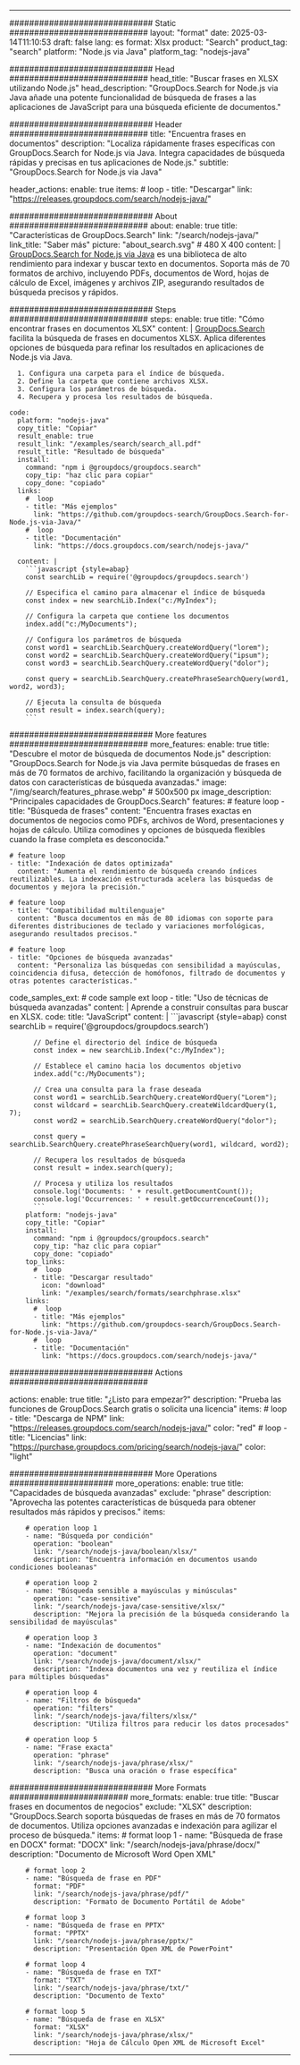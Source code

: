 
---
############################# Static ############################
layout: "format"
date:  2025-03-14T11:10:53
draft: false
lang: es
format: Xlsx
product: "Search"
product_tag: "search"
platform: "Node.js via Java"
platform_tag: "nodejs-java"

############################# Head ############################
head_title: "Buscar frases en XLSX utilizando Node.js"
head_description: "GroupDocs.Search for Node.js via Java añade una potente funcionalidad de búsqueda de frases a las aplicaciones de JavaScript para una búsqueda eficiente de documentos."

############################# Header ############################
title: "Encuentra frases en documentos" 
description: "Localiza rápidamente frases específicas con GroupDocs.Search for Node.js via Java. Integra capacidades de búsqueda rápidas y precisas en tus aplicaciones de Node.js."
subtitle: "GroupDocs.Search for Node.js via Java" 

header_actions:
  enable: true
  items:
    #  loop
    - title: "Descargar"
      link: "https://releases.groupdocs.com/search/nodejs-java/"
      
############################# About ############################
about:
    enable: true
    title: "Características de GroupDocs.Search"
    link: "/search/nodejs-java/"
    link_title: "Saber más"
    picture: "about_search.svg" # 480 X 400
    content: |
       [GroupDocs.Search for Node.js via Java](/search/nodejs-java/) es una biblioteca de alto rendimiento para indexar y buscar texto en documentos. Soporta más de 70 formatos de archivo, incluyendo PDFs, documentos de Word, hojas de cálculo de Excel, imágenes y archivos ZIP, asegurando resultados de búsqueda precisos y rápidos.

############################# Steps ############################
steps:
    enable: true
    title: "Cómo encontrar frases en documentos XLSX"
    content: |
      [GroupDocs.Search](/search/nodejs-java/) facilita la búsqueda de frases en documentos XLSX. Aplica diferentes opciones de búsqueda para refinar los resultados en aplicaciones de Node.js via Java.
      
      1. Configura una carpeta para el índice de búsqueda.
      2. Define la carpeta que contiene archivos XLSX.
      3. Configura los parámetros de búsqueda.
      4. Recupera y procesa los resultados de búsqueda.
   
    code:
      platform: "nodejs-java"
      copy_title: "Copiar"
      result_enable: true
      result_link: "/examples/search/search_all.pdf"
      result_title: "Resultado de búsqueda"
      install:
        command: "npm i @groupdocs/groupdocs.search"
        copy_tip: "haz clic para copiar"
        copy_done: "copiado"
      links:
        #  loop
        - title: "Más ejemplos"
          link: "https://github.com/groupdocs-search/GroupDocs.Search-for-Node.js-via-Java/"
        #  loop
        - title: "Documentación"
          link: "https://docs.groupdocs.com/search/nodejs-java/"
          
      content: |
        ```javascript {style=abap}
        const searchLib = require('@groupdocs/groupdocs.search')

        // Especifica el camino para almacenar el índice de búsqueda
        const index = new searchLib.Index("c:/MyIndex");

        // Configura la carpeta que contiene los documentos
        index.add("c:/MyDocuments");

        // Configura los parámetros de búsqueda
        const word1 = searchLib.SearchQuery.createWordQuery("lorem");
        const word2 = searchLib.SearchQuery.createWordQuery("ipsum");
        const word3 = searchLib.SearchQuery.createWordQuery("dolor");

        const query = searchLib.SearchQuery.createPhraseSearchQuery(word1, word2, word3);

        // Ejecuta la consulta de búsqueda
        const result = index.search(query);
        ```            

############################# More features ############################
more_features:
  enable: true
  title: "Descubre el motor de búsqueda de documentos Node.js"
  description: "GroupDocs.Search for Node.js via Java permite búsquedas de frases en más de 70 formatos de archivo, facilitando la organización y búsqueda de datos con características de búsqueda avanzadas."
  image: "/img/search/features_phrase.webp" # 500x500 px
  image_description: "Principales capacidades de GroupDocs.Search"
  features:
    # feature loop
    - title: "Búsqueda de frases"
      content: "Encuentra frases exactas en documentos de negocios como PDFs, archivos de Word, presentaciones y hojas de cálculo. Utiliza comodines y opciones de búsqueda flexibles cuando la frase completa es desconocida."

    # feature loop
    - title: "Indexación de datos optimizada"
      content: "Aumenta el rendimiento de búsqueda creando índices reutilizables. La indexación estructurada acelera las búsquedas de documentos y mejora la precisión."

    # feature loop
    - title: "Compatibilidad multilenguaje"
      content: "Busca documentos en más de 80 idiomas con soporte para diferentes distribuciones de teclado y variaciones morfológicas, asegurando resultados precisos."

    # feature loop
    - title: "Opciones de búsqueda avanzadas"
      content: "Personaliza las búsquedas con sensibilidad a mayúsculas, coincidencia difusa, detección de homófonos, filtrado de documentos y otras potentes características."
      
  code_samples_ext:
    # code sample ext loop
    - title: "Uso de técnicas de búsqueda avanzadas"
      content: |
        Aprende a construir consultas para buscar en XLSX.
      code:
        title: "JavaScript"
        content: |
          ```javascript {style=abap}
          const searchLib = require('@groupdocs/groupdocs.search')
          
          // Define el directorio del índice de búsqueda
          const index = new searchLib.Index("c:/MyIndex");
              
          // Establece el camino hacia los documentos objetivo
          index.add("c:/MyDocuments");

          // Crea una consulta para la frase deseada
          const word1 = searchLib.SearchQuery.createWordQuery("Lorem");
          const wildcard = searchLib.SearchQuery.createWildcardQuery(1, 7);
          const word2 = searchLib.SearchQuery.createWordQuery("dolor");

          const query = searchLib.SearchQuery.createPhraseSearchQuery(word1, wildcard, word2);

          // Recupera los resultados de búsqueda
          const result = index.search(query);
          
          // Procesa y utiliza los resultados
          console.log('Documents: ' + result.getDocumentCount());
          console.log('Occurrences: ' + result.getOccurrenceCount());
          ```
        platform: "nodejs-java"
        copy_title: "Copiar"
        install:
          command: "npm i @groupdocs/groupdocs.search"
          copy_tip: "haz clic para copiar"
          copy_done: "copiado"
        top_links:
          #  loop
          - title: "Descargar resultado"
            icon: "download"
            link: "/examples/search/formats/searchphrase.xlsx"
        links:
          #  loop
          - title: "Más ejemplos"
            link: "https://github.com/groupdocs-search/GroupDocs.Search-for-Node.js-via-Java/"
          #  loop
          - title: "Documentación"
            link: "https://docs.groupdocs.com/search/nodejs-java/"
            

            


############################# Actions ############################

actions:
  enable: true
  title: "¿Listo para empezar?"
  description: "Prueba las funciones de GroupDocs.Search gratis o solicita una licencia"
  items:
    #  loop
    - title: "Descarga de NPM"
      link: "https://releases.groupdocs.com/search/nodejs-java/"
      color: "red"
        #  loop
    - title: "Licencias"
      link: "https://purchase.groupdocs.com/pricing/search/nodejs-java/"
      color: "light"


############################# More Operations #####################
more_operations:
    enable: true
    title: "Capacidades de búsqueda avanzadas"
    exclude: "phrase"
    description: "Aprovecha las potentes características de búsqueda para obtener resultados más rápidos y precisos."
    items: 
          
        # operation loop 1
        - name: "Búsqueda por condición"
          operation: "boolean"
          link: "/search/nodejs-java/boolean/xlsx/"
          description: "Encuentra información en documentos usando condiciones booleanas"

        # operation loop 2
        - name: "Búsqueda sensible a mayúsculas y minúsculas"
          operation: "case-sensitive"
          link: "/search/nodejs-java/case-sensitive/xlsx/"
          description: "Mejora la precisión de la búsqueda considerando la sensibilidad de mayúsculas"

        # operation loop 3
        - name: "Indexación de documentos"
          operation: "document"
          link: "/search/nodejs-java/document/xlsx/"
          description: "Indexa documentos una vez y reutiliza el índice para múltiples búsquedas"

        # operation loop 4
        - name: "Filtros de búsqueda"
          operation: "filters"
          link: "/search/nodejs-java/filters/xlsx/"
          description: "Utiliza filtros para reducir los datos procesados"

        # operation loop 5
        - name: "Frase exacta"
          operation: "phrase"
          link: "/search/nodejs-java/phrase/xlsx/"
          description: "Busca una oración o frase específica"
          
        
          
############################# More Formats ########################
more_formats:
    enable: true
    title: "Buscar frases en documentos de negocios"
    exclude: "XLSX"
    description: "GroupDocs.Search soporta búsquedas de frases en más de 70 formatos de documentos. Utiliza opciones avanzadas e indexación para agilizar el proceso de búsqueda."
    items: 
        # format loop 1
        - name: "Búsqueda de frase en DOCX"
          format: "DOCX"
          link: "/search/nodejs-java/phrase/docx/"
          description: "Documento de Microsoft Word Open XML"
          
        # format loop 2
        - name: "Búsqueda de frase en PDF"
          format: "PDF"
          link: "/search/nodejs-java/phrase/pdf/"
          description: "Formato de Documento Portátil de Adobe"
          
        # format loop 3
        - name: "Búsqueda de frase en PPTX"
          format: "PPTX"
          link: "/search/nodejs-java/phrase/pptx/"
          description: "Presentación Open XML de PowerPoint"

        # format loop 4
        - name: "Búsqueda de frase en TXT"
          format: "TXT"
          link: "/search/nodejs-java/phrase/txt/"
          description: "Documento de Texto"
          
        # format loop 5
        - name: "Búsqueda de frase en XLSX"
          format: "XLSX"
          link: "/search/nodejs-java/phrase/xlsx/"
          description: "Hoja de Cálculo Open XML de Microsoft Excel"
  

---